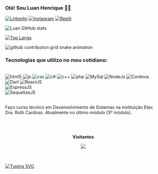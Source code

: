 

### Olá! Sou Luan Henrique 👏🏻

[![Linkedin](https://img.shields.io/badge/LinkedIn-0077B5?style=for-the-badge&logo=linkedin&logoColor=white)](https://www.linkedin.com/in/luan-henrique-64261b272/)
[![Instagram](https://img.shields.io/badge/Instagram-E4405F?style=for-the-badge&logo=instagram&logoColor=white)](https://www.instagram.com/kirito_dr4gon/)
[![Replit](https://img.shields.io/badge/replit-667881?style=for-the-badge&logo=replit&logoColor=white)](https://replit.com/@LuanHenrique36)

![Luan GitHub stats](https://github-readme-stats.vercel.app/api?username=LuanHenrique51&show_icons=true&theme=dracula)

[![Top Langs](https://github-readme-stats.vercel.app/api/top-langs/?username=LuanHenrique51&layout=donut)](https://github.com/LuanHenrique51/github-readme-stats)

<picture>
  <source
    media="(prefers-color-scheme: dark)"
    srcset="https://raw.githubusercontent.com/LuanHenrique51/snk/output/github-contribution-grid-snake-dark.svg"/>
  <source
    media="(prefers-color-scheme: light)"
    srcset="https://raw.githubusercontent.com/LuanHenrique51/snk/output/github-contribution-grid-snake.svg"/>
  <img
    alt="github contribution grid snake animation"
    src="https://raw.githubusercontent.com/LuanHenrique51/snk/output/github-contribution-grid-snake.svg"
  />
</picture>




### Tecnologias que utilizo no meu cotidiano:
<div style="display: inline_block"><br/>
  <img align="center" alt= "html5" src="https://img.shields.io/badge/HTML5-E34F26?style=for-the-badge&logo=html5&logoColor=white"/>
  <img align="center" alt= "js" src="https://img.shields.io/badge/JavaScript-F7DF1E?style=for-the-badge&logo=javascript&logoColor=black"/>
  <img align="center" alt= "css" src="https://img.shields.io/badge/CSS-237?&style=for-the-badge&logo=css3&logoColor=white"/>
  <img align="center" alt= "c#" src="https://img.shields.io/badge/C%23-239120?style=for-the-badge&logo=c-sharp&logoColor=white"/>
  <img align="center" alt= "c++" src="https://img.shields.io/badge/C%2B%2B-00599C?style=for-the-badge&logo=c%2B%2B&logoColor=white"/>
  <img align="center" alt= "php" src="https://img.shields.io/badge/PHP-777BB4?style=for-the-badge&logo=php&logoColor=white"/>
  <img align="center" alt= "MySql" src="https://img.shields.io/badge/MySQL-00000F?style=for-the-badge&logo=mysql&logoColor=white"/>
  <img align="center" alt="NodeJs" src="https://img.shields.io/badge/Node.js-43853D?style=for-the-badge&logo=node.js&logoColor=white"/>
  <img align="center" alt= "Cordova" src="https://img.shields.io/badge/Cordova-35434F?style=for-the-badge&logo=apache-cordova&logoColor=E8E8E8"/></br>
  <img align="row" alt= "Dart" src="https://img.shields.io/badge/Dart-0175C2?style=for-the-badge&logo=dart&logoColor=white"</br>
  <img align="row" alt= "ReactJS" src="https://img.shields.io/badge/React-20232A?style=for-the-badge&logo=react&logoColor=61DAFB"/></br>
  <img align="row" alt= "ExpressJS" src="https://img.shields.io/badge/Express.js-404D59?style=for-the-badge"/></br>
  <img align="row" alt= "SequelizeJS" src="https://img.shields.io/badge/sequelize-323330?style=for-the-badge&logo=sequelize&logoColor=blue"/></br>
  
  	
</div><br>

Faço curso técnico em Desenvolvimento de Sistemas na instituição Etec Dra. Ruth Cardoso. Atualmente no último módulo (3º módulo).
<br>
<br>
<div align="center">
<br><p align="centre"><b>Visitantes</b></p>  
<p align="center"><img align="center" src="https://profile-counter.glitch.me/{LuanHenrique51}/count.svg" /></p> 
<br>
</div>
<br>
<a href="https://git.io/typing-svg"><img src="https://readme-typing-svg.herokuapp.com?font=Protest+Riot&pause=1020&color=B0C4DE&background=1BFF3000&random=false&width=435&lines=Obrigado+pela+aten%C3%A7%C3%A3o+!!!" alt="Typing SVG" /></a>
</br>




